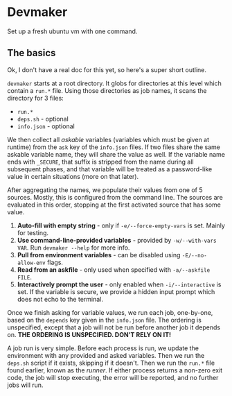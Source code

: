 # Devmaker
Set up a fresh ubuntu vm with one command.

## The basics

Ok, I don't have a real doc for this yet, so here's a super short outline.

`devmaker` starts at a root directory.
It globs for directories at this level which contain a `run.*` file.
Using those directories as job names, it scans the directory for 3 files:

* `run.*`
* `deps.sh` - optional
* `info.json` - optional

We then collect all *askable* variables (variables which must be given at runtime) from
the `ask` key of the `info.json` files.  If two files share the same askable variable name,
they will share the value as well.  If the variable name ends with `_SECURE`, that suffix is
stripped from the name during all subsequent phases, and that variable will be treated as
a password-like value in certain situations (more on that later).

After aggregating the names, we populate their values from one of 5 sources.  Mostly, this
is configured from the command line.  The sources are evaluated in this order, stopping
at the first activated source that has some value.

1. **Auto-fill with empty string** - only if `-e/--force-empty-vars` is set.  Mainly for testing.
2. **Use command-line-provided variables** - provided by `-w/--with-vars VAR`.  Run `devmaker --help`
   for more info.
3. **Pull from environment variables** - can be disabled using `-E/--no-allow-env` flags.
4. **Read from an askfile** - only used when specified with `-a/--askfile FILE`.
5. **Interactively prompt the user** - only enabled when `-i/--interactive` is set.  If the
   variable is secure, we provide a hidden input prompt which does not echo to the terminal.
   
Once we finish asking for variable values, we run each job, one-by-one, based on the `depends`
key given in the `info.json` file.  The ordering is unspecified, except that a job will not
be run before another job it depends on.  **THE ORDERING IS UNSPECIFIED.  DON'T RELY ON IT!**

A job run is very simple.  Before each process is run, we update the environment with any
provided and asked variables.  Then we run the `deps.sh` script if it exists, skipping if
it doesn't.  Then we run the `run.*` file found earlier, known as the *runner*.  If either
process returns a non-zero exit code, the job will stop executing, the error will be
reported, and no further jobs will run.
